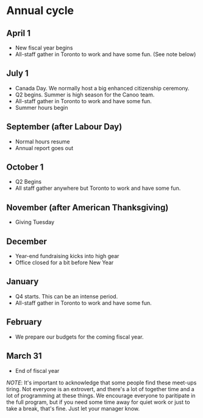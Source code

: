 # Annual cycle

## April 1
- New fiscal year begins
- All-staff gather in Toronto to work and have some fun. (See note below)

## July 1
- Canada Day. We normally host a big enhanced citizenship ceremony.
- Q2 begins. Summer is high season for the Canoo team.
- All-staff gather in Toronto to work and have some fun.
- Summer hours begin


## September (after Labour Day)
- Normal hours resume
- Annual report goes out

## October 1
- Q2 Begins
- All staff gather anywhere but Toronto to work and have some fun.

## November (after American Thanksgiving)
- Giving Tuesday

## December
- Year-end fundraising kicks into high gear
- Office closed for a bit before New Year

## January
- Q4 starts. This can be an intense period.
- All-staff gather in Toronto to work and have some fun.

## February
- We prepare our budgets for the coming fiscal year.

## March 31
- End of fiscal year

*NOTE*: It's important to acknowledge that some people find these meet-ups tiring. Not everyone is an extrovert, and there's a lot of together time and a lot of programming at these things. We encourage everyone to paritipate in the full program, but if you need some time away for quiet work or just to take a break, that's fine. Just let your manager know.

<cta-arrow target="first-two-weeks" text="Your first two weeks"></cta-arrow>
